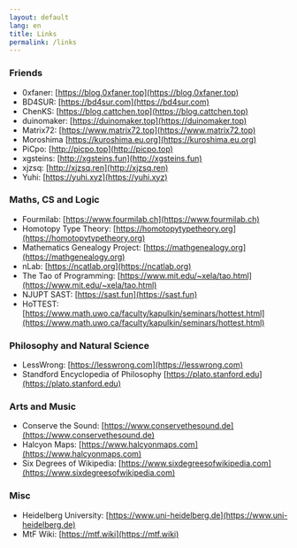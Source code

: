 ```yaml
---
layout: default
lang: en
title: Links
permalink: /links
---
```


### Friends

- 0xfaner: [https://blog.0xfaner.top](https://blog.0xfaner.top)
- BD4SUR: [https://bd4sur.com](https://bd4sur.com)
- ChenKS: [https://blog.cattchen.top](https://blog.cattchen.top)
- duinomaker: [https://duinomaker.top](https://duinomaker.top)
- Matrix72: [https://www.matrix72.top](https://www.matrix72.top)
- Moroshima [https://kuroshima.eu.org](https://kuroshima.eu.org)
- PiCpo: [http://picpo.top](http://picpo.top)
- xgsteins: [http://xgsteins.fun](http://xgsteins.fun)
- xjzsq: [http://xjzsq.ren](http://xjzsq.ren)
- Yuhi: [https://yuhi.xyz](https://yuhi.xyz)

### Maths, CS and Logic

- Fourmilab: [https://www.fourmilab.ch](https://www.fourmilab.ch)
- Homotopy Type Theory: [https://homotopytypetheory.org](https://homotopytypetheory.org)
- Mathematics Genealogy Project: [https://mathgenealogy.org](https://mathgenealogy.org)
- nLab: [https://ncatlab.org](https://ncatlab.org)
- The Tao of Programming: [https://www.mit.edu/~xela/tao.html](https://www.mit.edu/~xela/tao.html)
- NJUPT SAST: [https://sast.fun](https://sast.fun)
- HoTTEST: [https://www.math.uwo.ca/faculty/kapulkin/seminars/hottest.html](https://www.math.uwo.ca/faculty/kapulkin/seminars/hottest.html)

### Philosophy and Natural Science

- LessWrong: [https://lesswrong.com](https://lesswrong.com)
- Standford Encyclopedia of Philosophy [https://plato.stanford.edu](https://plato.stanford.edu)

### Arts and Music

- Conserve the Sound: [https://www.conservethesound.de](https://www.conservethesound.de)
- Halcyon Maps: [https://www.halcyonmaps.com](https://www.halcyonmaps.com)
- Six Degrees of Wikipedia: [https://www.sixdegreesofwikipedia.com](https://www.sixdegreesofwikipedia.com)

### Misc

- Heidelberg University: [https://www.uni-heidelberg.de](https://www.uni-heidelberg.de)
- MtF Wiki: [https://mtf.wiki](https://mtf.wiki)